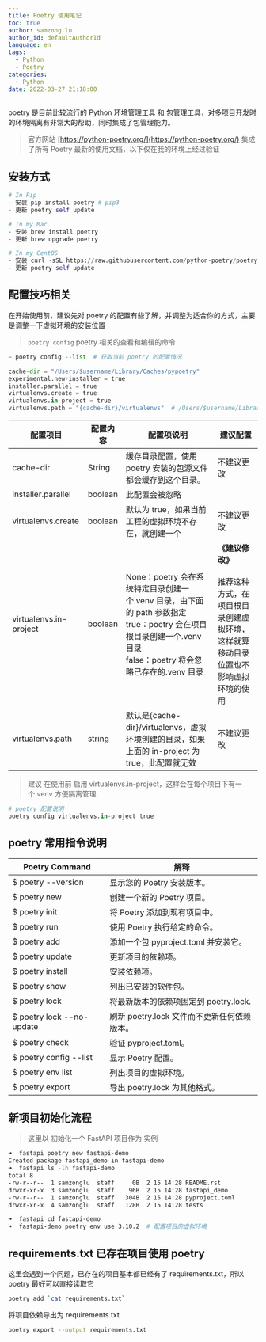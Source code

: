```yaml
---
title: Poetry 使用笔记
toc: true
author: samzong.lu
author_id: defaultAuthorId
language: en
tags: 
  - Python
  - Poetry
categories:
  - Python
date: 2022-03-27 21:18:00
---
```

poetry 是目前比较流行的 Python 环境管理工具 和 包管理工具，对多项目开发时的环境隔离有非常大的帮助，同时集成了包管理能力。

> 官方网站  [https://python-poetry.org/](https://python-poetry.org/)   集成了所有 Poetry 最新的使用文档，以下仅在我的环境上经过验证

## 安装方式

```python
# In Pip
- 安装 pip install poetry # pip3
- 更新 poetry self update

# In my Mac
- 安装 brew install poetry
- 更新 brew upgrade poetry

# In my CentOS
- 安装 curl -sSL https://raw.githubusercontent.com/python-poetry/poetry/master/get-poetry.py | python -
- 更新 poetry self update
```

## 配置技巧相关

在开始使用前，建议先对 poetry 的配置有些了解，并调整为适合你的方式，主要是调整一下虚拟环境的安装位置

> `poetry config` poetry 相关的查看和编辑的命令

```python
~ poetry config --list  # 获取当前 poetry 的配置情况

cache-dir = "/Users/$username/Library/Caches/pypoetry"
experimental.new-installer = true
installer.parallel = true
virtualenvs.create = true
virtualenvs.in-project = true
virtualenvs.path = "{cache-dir}/virtualenvs"  # /Users/$username/Library/Caches/pypoetry/virtualenvs

```

| **配置项目** | **配置内容** | **配置项说明** | **建议配置** |
| --- | --- | --- | --- |
| cache-dir | String | 缓存目录配置，使用 poetry 安装的包源文件都会缓存到这个目录。 | 不建议更改 |
| installer.parallel | boolean | 此配置会被忽略 |  |
| virtualenvs.create | boolean | 默认为 true，如果当前工程的虚拟环境不存在，就创建一个 | 不建议更改 |
| virtualenvs.in-project | boolean | None：poetry 会在系统特定目录创建一个.venv 目录，由下面的 path 参数指定<br />true：poetry 会在项目根目录创建一个.venv 目录<br />false：poetry 将会忽略已存在的.venv 目录 | **《建议修改》**<br /><br />推荐这种方式，在项目根目录创建虚拟环境，这样就算移动目录位置也不影响虚拟环境的使用 |
| virtualenvs.path | string | 默认是{cache-dir}/virtualenvs，虚拟环境创建的目录，如果上面的 in-project 为 true，此配置就无效 | 不建议更改 |

> 建议 在使用前 启用 virtualenvs.in-project，这样会在每个项目下有一个.venv 方便隔离管理

```python
# poetry 配置说明
poetry config virtualenvs.in-project true
```

## poetry 常用指令说明

| **Poetry Command** | **解释** |
| --- | --- |
| $ poetry --version | 显示您的 Poetry 安装版本。 |
| $ poetry new | 创建一个新的 Poetry 项目。 |
| $ poetry init | 将 Poetry 添加到现有项目中。 |
| $ poetry run | 使用 Poetry 执行给定的命令。 |
| $ poetry add | 添加一个包 pyproject.toml 并安装它。 |
| $ poetry update | 更新项目的依赖项。 |
| $ poetry install | 安装依赖项。 |
| $ poetry show | 列出已安装的软件包。 |
| $ poetry lock | 将最新版本的依赖项固定到 poetry.lock. |
| $ poetry lock --no-update | 刷新 poetry.lock 文件而不更新任何依赖版本。 |
| $ poetry check | 验证 pyproject.toml。 |
| $ poetry config --list | 显示 Poetry 配置。 |
| $ poetry env list | 列出项目的虚拟环境。 |
| $ poetry export | 导出 poetry.lock 为其他格式。 |

## 新项目初始化流程

> 这里以 初始化一个  FastAPI 项目作为 实例

```bash
➜  fastapi poetry new fastapi-demo
Created package fastapi_demo in fastapi-demo
➜  fastapi ls -lh fastapi-demo
total 8
-rw-r--r--  1 samzonglu  staff     0B  2 15 14:28 README.rst
drwxr-xr-x  3 samzonglu  staff    96B  2 15 14:28 fastapi_demo
-rw-r--r--  1 samzonglu  staff   304B  2 15 14:28 pyproject.toml
drwxr-xr-x  4 samzonglu  staff   128B  2 15 14:28 tests

➜  fastapi cd fastapi-demo
➜  fastapi-demo poetry env use 3.10.2  # 配置项目的虚拟环境

```

## requirements.txt 已存在项目使用 poetry

这里会遇到一个问题，已存在的项目基本都已经有了 requirements.txt，所以 poetry 最好可以直接读取它

```bash
poetry add `cat requirements.txt`
```

将项目依赖导出为  requirements.txt

```bash
poetry export --output requirements.txt
```
